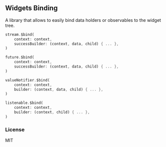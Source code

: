 ## Widgets Binding

A library that allows to easily bind data holders or observables to the widget tree.

```dart
stream.$bind(
    context: context,
    successBuilder: (context, data, child) { ... },
)

future.$bind(
    context: context,
    successBuilder: (context, data, child) { ... },
)

valueNotifier.$bind(
    context: context,
    builder: (context, data, child) { ... },
)

listenable.$bind(
    context: context,
    builder: (context, child) { ... },
)
```

### License

MIT
